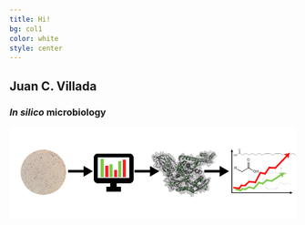 ```yaml
---
title: Hi!
bg: col1
color: white
style: center
---
```


## **Juan** **C. Villada**

### _In_ _silico_ microbiology

<img src="img/flux.png" width="700px">


 
